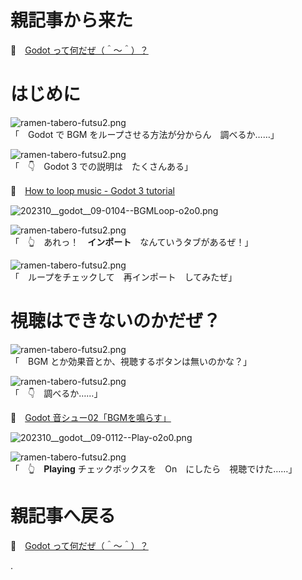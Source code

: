 # 親記事から来た

📖　[Godot って何だぜ（＾～＾）？](https://crieit.net/posts/Godot-65115761b6a17)  

# はじめに

![ramen-tabero-futsu2.png](https://crieit.now.sh/upload_images/d27ea8dcfad541918d9094b9aed83e7d61daf8532bbbe.png)  
「　Godot で BGM をループさせる方法が分からん　調べるか……」  

![ramen-tabero-futsu2.png](https://crieit.now.sh/upload_images/d27ea8dcfad541918d9094b9aed83e7d61daf8532bbbe.png)  
「　👇　Godot 3 での説明は　たくさんある」  

📖　[How to loop music - Godot 3 tutorial](https://www.youtube.com/watch?v=Elgb6FOFMYo)  

![202310__godot__09-0104--BGMLoop-o2o0.png](https://crieit.now.sh/upload_images/73c29d9f8778cfcb338470ddb2cccd0c6522d32fd1354.png)  

![ramen-tabero-futsu2.png](https://crieit.now.sh/upload_images/d27ea8dcfad541918d9094b9aed83e7d61daf8532bbbe.png)  
「　👆　あれっ！　**インポート**　なんていうタブがあるぜ！」  

![ramen-tabero-futsu2.png](https://crieit.now.sh/upload_images/d27ea8dcfad541918d9094b9aed83e7d61daf8532bbbe.png)  
「　ループをチェックして　再インポート　してみたぜ」  

# 視聴はできないのかだぜ？

![ramen-tabero-futsu2.png](https://crieit.now.sh/upload_images/d27ea8dcfad541918d9094b9aed83e7d61daf8532bbbe.png)  
「　BGM とか効果音とか、視聴するボタンは無いのかな？」  

![ramen-tabero-futsu2.png](https://crieit.now.sh/upload_images/d27ea8dcfad541918d9094b9aed83e7d61daf8532bbbe.png)  
「　👇　調べるか……」  

📖　[Godot 音シュー02「BGMを鳴らす」](https://ore2wakaru2.hatenablog.com/entry/2018/05/23/235919)  

![202310__godot__09-0112--Play-o2o0.png](https://crieit.now.sh/upload_images/e78c175904ce1453d69b9d4725c098386522d531f1c57.png)  

![ramen-tabero-futsu2.png](https://crieit.now.sh/upload_images/d27ea8dcfad541918d9094b9aed83e7d61daf8532bbbe.png)  
「　👆　**Playing** チェックボックスを　On　にしたら　視聴でけた……」  

# 親記事へ戻る

📖　[Godot って何だぜ（＾～＾）？](https://crieit.net/posts/Godot-65115761b6a17)  

.
